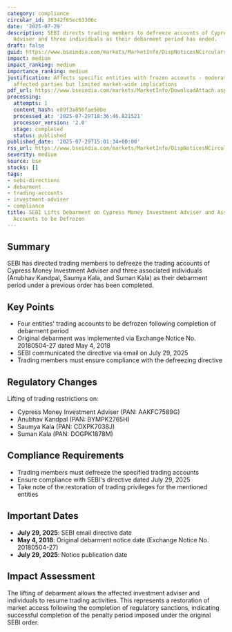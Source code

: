 ```yaml
---
category: compliance
circular_id: 36342f65ec63306c
date: '2025-07-29'
description: SEBI directs trading members to defreeze accounts of Cypress Money Investment
  Adviser and three individuals as their debarment period has ended.
draft: false
guid: https://www.bseindia.com/markets/MarketInfo/DispNoticesNCirculars.aspx?Noticeid={2E6AEFD0-B6B5-46B0-ABFF-167D0AE2E1AE}&noticeno=20250729-54&dt=07/29/2025&icount=54&totcount=71&flag=0
impact: medium
impact_ranking: medium
importance_ranking: medium
justification: Affects specific entities with frozen accounts - moderate impact on
  affected parties but limited market-wide implications
pdf_url: https://www.bseindia.com/markets/MarketInfo/DownloadAttach.aspx?id=20250729-54&attachedId=
processing:
  attempts: 1
  content_hash: e89f3a856fae50be
  processed_at: '2025-07-29T18:36:46.821521'
  processor_version: '2.0'
  stage: completed
  status: published
published_date: '2025-07-29T15:01:34+00:00'
rss_url: https://www.bseindia.com/markets/MarketInfo/DispNoticesNCirculars.aspx?Noticeid={2E6AEFD0-B6B5-46B0-ABFF-167D0AE2E1AE}&noticeno=20250729-54&dt=07/29/2025&icount=54&totcount=71&flag=0
severity: medium
source: bse
stocks: []
tags:
- sebi-directions
- debarment
- trading-accounts
- investment-adviser
- compliance
title: SEBI Lifts Debarment on Cypress Money Investment Adviser and Associates - Trading
  Accounts to be Defrozen
---
```


## Summary

SEBI has directed trading members to defreeze the trading accounts of Cypress Money Investment Adviser and three associated individuals (Anubhav Kandpal, Saumya Kala, and Suman Kala) as their debarment period under a previous order has been completed.

## Key Points

- Four entities' trading accounts to be defrozen following completion of debarment period
- Original debarment was implemented via Exchange Notice No. 20180504-27 dated May 4, 2018
- SEBI communicated the directive via email on July 29, 2025
- Trading members must ensure compliance with the defreezing directive

## Regulatory Changes

Lifting of trading restrictions on:
- Cypress Money Investment Adviser (PAN: AAKFC7589G)
- Anubhav Kandpal (PAN: BYMPK2765H)
- Saumya Kala (PAN: CDXPK7038J)
- Suman Kala (PAN: DOGPK1878M)

## Compliance Requirements

- Trading members must defreeze the specified trading accounts
- Ensure compliance with SEBI's directive dated July 29, 2025
- Take note of the restoration of trading privileges for the mentioned entities

## Important Dates

- **July 29, 2025**: SEBI email directive date
- **May 4, 2018**: Original debarment notice date (Exchange Notice No. 20180504-27)
- **July 29, 2025**: Notice publication date

## Impact Assessment

The lifting of debarment allows the affected investment adviser and individuals to resume trading activities. This represents a restoration of market access following the completion of regulatory sanctions, indicating successful completion of the penalty period imposed under the original SEBI order.